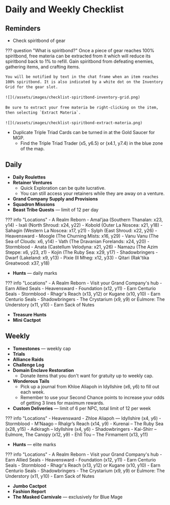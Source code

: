 # Daily and Weekly Checklist

## Reminders

- Check spiritbond of gear

??? question "What is spiritbond?"
    Once a piece of gear reaches 100% spiritbond, free materia can be extracted from it which will reduce its spiritbond back to 1% to refill. Gain spiritbond from defeating enemies, gathering items, and crafting items.

    You will be notified by text in the chat frame when an item reaches 100% spiritbond. It is also indicated by a white dot on the Inventory Grid for the gear slot.

    ![](/assets/images/checklist-spiritbond-inventory-grid.png)

    Be sure to extract your free materia be right-clicking on the item, then selecting `Extract Materia`.

    ![](/assets/images/checklist-spiritbond-extract-materia.png)

- Duplicate Triple Triad Cards can be turned in at the Gold Saucer for MGP.
    - Find the Triple Triad Trader (x5, y6.5) or (x4.1, y7.4) in the blue zone of the map.

## Daily

- **Daily Roulettes**
- **Retainer Ventures**
     - Quick Exploration can be quite lucrative.
     - You can still access your retainers while they are away on a venture.
- **Grand Company Supply and Provisions**
- **Squadron Missions**
- **Beast Tribe Quests** — limit of 12 per day

??? info "Locations"
    - A Realm Reborn
        - Amal'jaa (Southern Thanalan: x23, y14)
        - Ixali (North Shroud: x24, y22)
        - Kobold (Outer La Noscea: x21, y18)
        - Sahagin (Western La Noscea: x17, y21)
        - Sylph (East Shroud: x22, y26)
    - Heavensward
        - Moogle (The Churning Mists: x16, y29)
        - Vanu Vanu (The Sea of Clouds: x6, y14)
        - Vath (The Dravanian Forelands: x24, y20)
    - Stormblood
        - Anata (Castellum Velodyna: x21, y26)
        - Namazu (The Azim Steppe: x6, y23, z1)
        - Kojin (The Ruby Sea: x29, y17)
    - Shadowbringers
        - Dwarf (Lakeland: x9, y13)
        - Pixie (Il Mheg: x12, y33)
        - Qitari (Rak'tika Greatwood: x37, y18)

- **Hunts** — daily marks

??? info "Locations"
    - A Realm Reborn
        - Visit your Grand Company's hub
        - Earn Allied Seals
    - Heavensward
        - Foundation (x12, y11)
        - Earn Centurio Seals
    - Stormblood
        - Rhagr's Reach (x13, y12) or Kugane (x10, y10)
        - Earn Centurio Seals
    - Shadowbringers
        - The Crystarium (x9, y9) or Eulmore: The Understory (x11, y10)
        - Earn Sack of Nutes

- **Treasure Hunts**
- **Mini Cactpot**

## Weekly

- **Tomestones** — weekly cap
- **Trials**
- **Alliance Raids**
- **Challenge Log**
- **Domain Enclave Restoration**
    - Donate items that you don't want for gratuity up to weekly cap.
- **Wonderous Tails**
    - Pick up a journal from Khloe Aliapoh in Idyllshire (x6, y6) to fill out each week.
    - Remember to use your Second Chance points to increase your odds of getting 3 lines for maximum rewards.
- **Custom Deliveries** — limit of 6 per NPC, total limit of 12 per week

??? info "Locations"
    - Heavensward
        - Zhloe Aliapoh — Idyllshire (x4, y6)
    - Stormblood
        - M’Naago – Rhalgr’s Reach (x14, y9)
        - Kurenai – The Ruby Sea (x28, y15)
        - Adkiragh – Idyllshire (x4, y6)
    - Shadowbringers
        - Kai-Shirr – Eulmore, The Canopy (x12, y9)
        - Ehll Tou – The Firmament (x13, y11)

- **Hunts** — elite marks

??? info "Locations"
    - A Realm Reborn
        - Visit your Grand Company's hub
        - Earn Allied Seals
    - Heavensward
        - Foundation (x12, y11)
        - Earn Centurio Seals
    - Stormblood
        - Rhagr's Reach (x13, y12) or Kugane (x10, y10)
        - Earn Centurio Seals
    - Shadowbringers
        - The Crystarium (x9, y9) or Eulmore: The Understory (x11, y10)
        - Earn Sack of Nutes

- **Jumbo Cactpot**
- **Fashion Report**
- **The Masked Carnivale** — exclusively for Blue Mage

